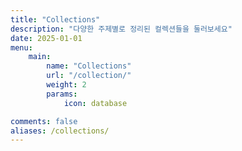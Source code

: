 ```yaml
---
title: "Collections"
description: "다양한 주제별로 정리된 컬렉션들을 둘러보세요"
date: 2025-01-01
menu:
    main:
        name: "Collections"
        url: "/collection/"
        weight: 2
        params:
            icon: database

comments: false
aliases: /collections/
---
```

